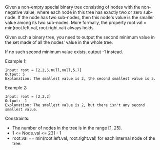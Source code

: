 Given a non-empty special binary tree consisting of nodes with the non-negative value, where each node in this tree has exactly two or zero sub-node. If the node has two sub-nodes, then this node's value is the smaller value among its two sub-nodes. More formally, the property root.val = min(root.left.val, root.right.val) always holds.

Given such a binary tree, you need to output the second minimum value in the set made of all the nodes' value in the whole tree.

If no such second minimum value exists, output -1 instead.

Example 1:
```
Input: root = [2,2,5,null,null,5,7]
Output: 5
Explanation: The smallest value is 2, the second smallest value is 5.
```

Example 2:
```
Input: root = [2,2,2]
Output: -1
Explanation: The smallest value is 2, but there isn't any second smallest value.
```

Constraints:

- The number of nodes in the tree is in the range [1, 25].
- 1 <= Node.val <= 231 - 1
- root.val == min(root.left.val, root.right.val) for each internal node of the tree.